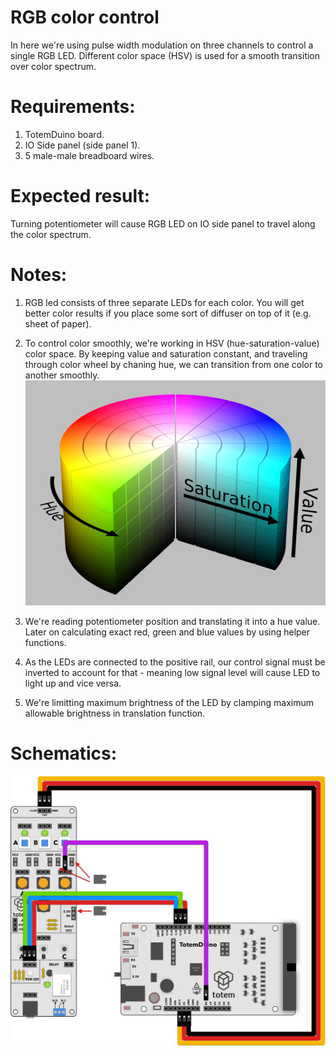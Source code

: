 # RGB color control
In here we're using pulse width modulation on three channels to control a single RGB LED. Different color space (HSV) is used for a smooth transition over color spectrum.

# Requirements:
1. TotemDuino board.
2. IO Side panel (side panel 1).
3. 5 male-male breadboard wires.

# Expected result:
Turning potentiometer will cause RGB LED on IO side panel to travel along the color spectrum.

# Notes:
1. RGB led consists of three separate LEDs for each color. You will get better color results if you place some sort of diffuser on top of it (e.g. sheet of paper). 
2. To control color smoothly, we're working in HSV (hue-saturation-value) color space. By keeping value and saturation constant, and traveling through color wheel by chaning hue, we can transition from one color to another smoothly.
 ![color wheel](hsvcylinder.png)
 
3. We're reading potentiometer position and translating it into a hue value. Later on calculating exact red, green and blue values by using helper functions.
4. As the LEDs are connected to the positive rail, our control signal must be inverted to account for that - meaning low signal level will cause LED to light up and vice versa.
5. We're limitting maximum brightness of the LED by clamping maximum allowable brightness in translation function.

# Schematics:
  ![Schematics for color control](schematics.png)
